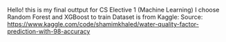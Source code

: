 Hello! this is my final outtput for CS Elective 1 (Machine Learning)
I choose Random Forest and XGBoost to train 
Dataset is from Kaggle:
Source: https://www.kaggle.com/code/shamimkhaled/water-quality-factor-prediction-with-98-accuracy
